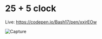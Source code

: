 # 25 + 5 clock

Live: https://codepen.io/Bash17/pen/xxjrEOw

![Capture](https://user-images.githubusercontent.com/106008685/191211176-8b326fdb-0a1b-4f2f-9233-e52ad49442bc.PNG)
